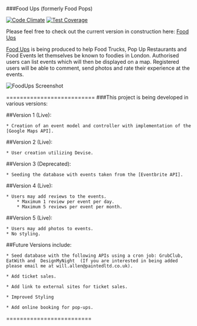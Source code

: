 ###Food Ups (formerly Food Pops)

[![Code Climate](https://codeclimate.com/github/painted/FoodPops/badges/gpa.svg)](https://codeclimate.com/github/painted/FoodPops) [![Test Coverage](https://codeclimate.com/github/painted/FoodPops/badges/coverage.svg)](https://codeclimate.com/github/painted/FoodPops)

Please feel free to check out the current version in construction here: [Food Ups]

[Food Ups] is being produced to help Food Trucks, Pop Up Restaurants and Food Events let themselves be known to foodies in London.  Authorised users can list events which will then be displayed on a map.  Registered users will be able to comment, send photos and rate their experience at the events.

![FoodUps Screenshot](http://www.paintedchef.com/images/FoodUps.png)

==========================
###This project is being developed in various versions:

##Version 1 (Live):

	* Creation of an event model and controller with implementation of the [Google Maps API].

##Version 2 (Live):

	* User creation utilizing Devise.

##Version 3 (Deprecated): 

	* Seeding the database with events taken from the [Eventbrite API].

##Version 4 (Live): 
	
	* Users may add reviews to the events.
		* Maximum 1 review per event per day.
		* Maximum 5 reviews per event per month.

##Version 5 (Live): 
	
	* Users may add photos to events.
	* No styling.

##Future Versions include:

	* Seed database with the following APIs using a cron job: GrubClub, EatWith and  DesignMyNight  (If you are interested in being added please email me at will.allen@paintedltd.co.uk).

	* Add ticket sales.

	* Add link to external sites for ticket sales.

	* Improved Styling

	* Add online booking for pop-ups.

=========================

[Food Ups]:https://foodups.herokuapp.com/
[Google Maps API]:https://developers.google.com/maps/
[Eventbrite API]:http://developer.eventbrite.com/

